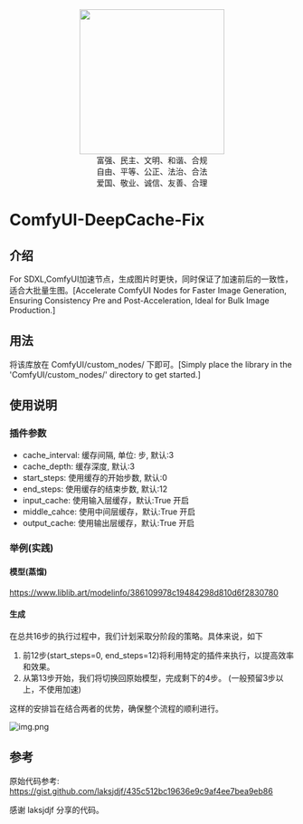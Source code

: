 <div align="center">
    <img src="./doc/icon.png" width="256px"/>
</div>
<div align="center">
    富强、民主、文明、和谐、合规
</div>
<div align="center">
    自由、平等、公正、法治、合法
</div>
<div align="center">
    爱国、敬业、诚信、友善、合理
</div>

# ComfyUI-DeepCache-Fix

## 介绍

For SDXL,ComfyUI加速节点，生成图片时更快，同时保证了加速前后的一致性，适合大批量生图。[Accelerate ComfyUI Nodes for Faster Image Generation, Ensuring Consistency Pre and Post-Acceleration, Ideal for Bulk Image Production.]

## 用法

将该库放在 ComfyUI/custom_nodes/ 下即可。[Simply place the library in the 'ComfyUI/custom_nodes/' directory to get started.]

## 使用说明

### 插件参数

- cache_interval: 缓存间隔, 单位: 步, 默认:3
- cache_depth: 缓存深度, 默认:3
- start_steps: 使用缓存的开始步数, 默认:0
- end_steps: 使用缓存的结束步数, 默认:12
- input_cache: 使用输入层缓存，默认:True 开启
- middle_cahce: 使用中间层缓存，默认:True 开启
- output_cache: 使用输出层缓存，默认:True 开启

### 举例(实践)

#### 模型(蒸馏)

https://www.liblib.art/modelinfo/386109978c19484298d810d6f2830780

#### 生成

在总共16步的执行过程中，我们计划采取分阶段的策略。具体来说，如下

1. 前12步(start_steps=0, end_steps=12)将利用特定的插件来执行，以提高效率和效果。
2. 从第13步开始，我们将切换回原始模型，完成剩下的4步。 (一般预留3步以上，不使用加速)

这样的安排旨在结合两者的优势，确保整个流程的顺利进行。

![img.png](doc%2Fimg.png)

## 参考

原始代码参考: https://gist.github.com/laksjdjf/435c512bc19636e9c9af4ee7bea9eb86

感谢 laksjdjf 分享的代码。
